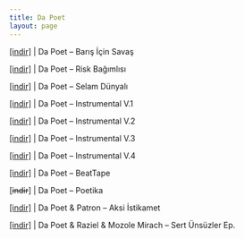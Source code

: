 ```yaml
---
title: Da Poet
layout: page
---
```


<a href="https://cloud.mail.ru/public/464c8e99b66e/Da%20Poet%20-%20Bar%C4%B1%C5%9F%20i%C3%A7in%20Sava%C5%9F" target="_blank">[indir]</a>   |   Da Poet &#8211; Barış İçin Savaş

<a href="https://cloud.mail.ru/public/cd2b02d5db10/Da%20Poet%20-%20Risk%20Bagimlisi" target="_blank">[indir]</a>   |   Da Poet &#8211; Risk Bağımlısı

<a href="https://cloud.mail.ru/public/3b548496c74f/Da%20Poet%20-%20Selam%20D%C3%BCnyal%C4%B1" target="_blank">[indir]</a>   |   Da Poet &#8211; Selam Dünyalı

<a href="https://cloud.mail.ru/public/eea95eb42fac/Da%20Poet%20-%20Instrumentals%20Vol.1" target="_blank">[indir]</a>   |   Da Poet &#8211; Instrumental V.1

<a href="https://cloud.mail.ru/public/b83d738c95e6/Da%20Poet%20-%20Instrumentals%20Vol.2" target="_blank">[indir]</a>   |   Da Poet &#8211; Instrumental V.2

<a href="https://cloud.mail.ru/public/8bab93b8162c/Da%20Poet%20-%20Instrumentals%20Vol.3" target="_blank">[indir]</a>   |   Da Poet &#8211; Instrumental V.3

<a href="https://cloud.mail.ru/public/fabbb7dc8113/Da%20Poet%20-%20Instrumentals%20Vol.4" target="_blank">[indir]</a>   |   Da Poet &#8211; Instrumental V.4

<a href="https://cloud.mail.ru/public/e8fc4ff2ea45/Da%20Poet%20-%20Beattape" target="_blank">[indir]</a>   |   Da Poet &#8211; BeatTape

[<del>indir</del>]   |   Da Poet &#8211; Poetika

<a href="https://cloud.mail.ru/public/df922a907d36/Da%20Poet%20%26%20Patron%20-%20Aksi%20Istikamet" target="_blank">[indir]</a>   |   Da Poet & Patron &#8211; Aksi İstikamet

<a href="https://cloud.mail.ru/public/765a581a3032/Mozole%20Mirach%20%26%20Da%20Poet%20%26%20Raziel%20-%20Sert%20%C3%9Cns%C3%BCzler%20EP" target="_blank">[indir]</a>   |   Da Poet & Raziel & Mozole Mirach &#8211; Sert Ünsüzler Ep.